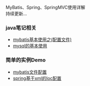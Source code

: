 MyBatis、Spring、SpringMVC使用详解
<br>持续更新...

### java笔记相关

- [mybatis基本使用之(配置文件)](note/mybatis基本使用之(配置文件).md)  
- [mysql的基本使用](note/mysql基础教程.md)  


### 简单的实例Demo
- [mybatis文件配置](demo/mybatis文件配置) 
- [spring基于xml的Ioc配置](demo/spring基于xml的Ioc配置) 
